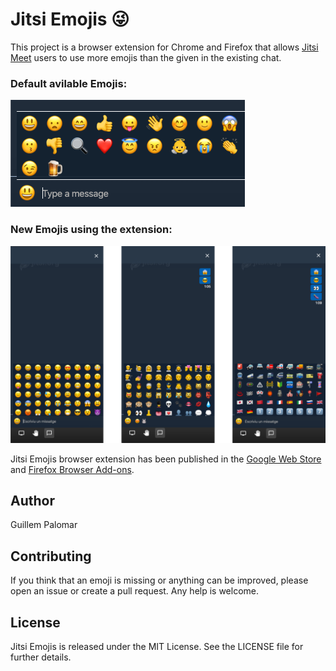 # Jitsi Emojis 😜

This project is a browser extension for Chrome and Firefox that allows [Jitsi Meet](https://github.com/jitsi/jitsi-meet) users to use more emojis than the given in the existing chat.

### Default avilable Emojis:

![Jitsi Emojis](./images/available-emojis.png "Existing Emojis")

### New Emojis using the extension:

![Screenshot](./images/screenshot.png "Jitsi Chat Emojis")

Jitsi Emojis browser extension has been published in the [Google Web Store](https://chrome.google.com/webstore/detail/efpjapcfbmghlhgbbbnacehjejacemdn) and [Firefox Browser Add-ons](https://addons.mozilla.org/ca/firefox/addon/jitsi-emojis/).

## Author

Guillem Palomar

## Contributing

If you think that an emoji is missing or anything can be improved, please open an issue or create a pull request. Any help is welcome.

## License

Jitsi Emojis is released under the MIT License. See the LICENSE file for further details.
